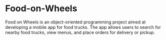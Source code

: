# Food-on-Wheels
Food on Wheels is an object-oriented programming project aimed at developing a mobile app for food trucks. The app allows users to search for nearby food trucks, view menus, and place orders for delivery or pickup.
